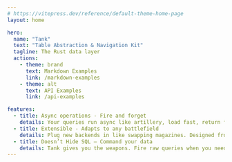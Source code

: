```yaml
---
# https://vitepress.dev/reference/default-theme-home-page
layout: home

hero:
  name: "Tank"
  text: "Table Abstraction & Navigation Kit"
  tagline: The Rust data layer
  actions:
    - theme: brand
      text: Markdown Examples
      link: /markdown-examples
    - theme: alt
      text: API Examples
      link: /api-examples

features:
  - title: Async operations - Fire and forget
    details: Your queries run async like artillery, load fast, return fire later.
  - title: Extensible - Adapts to any battlefield
    details: Plug new backends in like swapping magazines. Designed from day one to implement any database.
  - title: Doesn’t Hide SQL — Command your data
    details: Tank gives you the weapons. Fire raw queries when you need precision strikes, use the abstractions for standard sorties.
---
```


